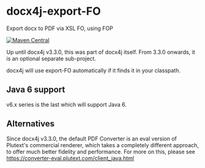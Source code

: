 # docx4j-export-FO
Export docx to PDF via XSL FO, using FOP

[![Maven Central](https://maven-badges.herokuapp.com/maven-central/org.docx4j/docx4j-export-fo/badge.svg)](https://maven-badges.herokuapp.com/maven-central/org.docx4j/docx4j-export-fo)

Up until docx4j v3.3.0, this was part of docx4j itself.  From 3.3.0 onwards, it is an optional separate sub-project.

docx4j will use export-FO automatically if it finds it in your classpath.

## Java 6 support

v6.x series is the last which will support Java 6.

## Alternatives

Since docx4j v3.3.0, the default PDF Converter is an eval version of Plutext's commercial renderer, which takes 
a completely different approach, to offer
much better fidelity and performance.  For more on this, please see https://converter-eval.plutext.com/client_java.html

